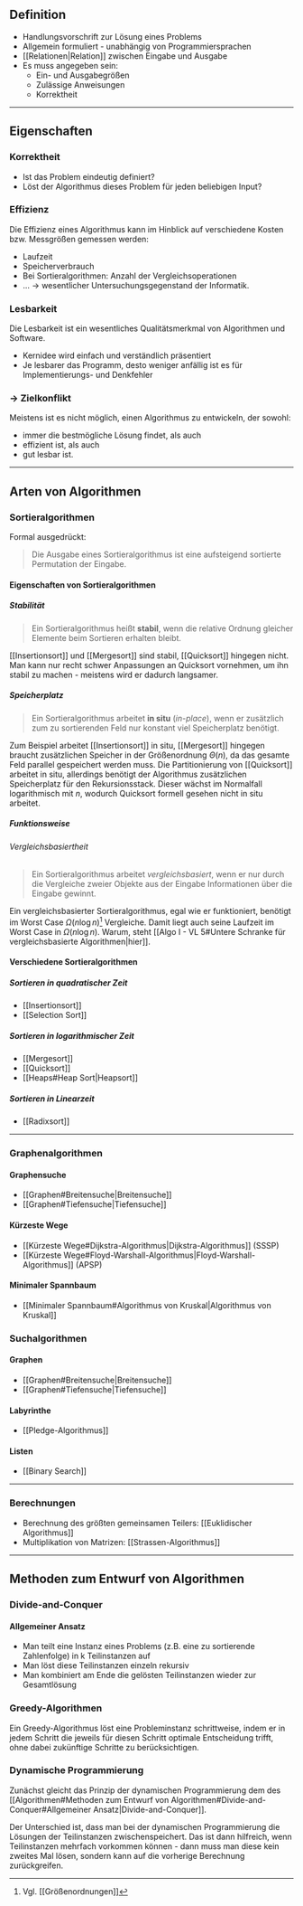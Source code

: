 ## Definition
- Handlungsvorschrift zur Lösung eines Problems
- Allgemein formuliert - unabhängig von Programmiersprachen
- [[Relationen|Relation]] zwischen Eingabe und Ausgabe
- Es muss angegeben sein:
	- Ein- und Ausgabegrößen
	- Zulässige Anweisungen
	- Korrektheit

---

## Eigenschaften
### Korrektheit
- Ist das Problem eindeutig definiert?
- Löst der Algorithmus dieses Problem für jeden beliebigen Input?

### Effizienz
Die Effizienz eines Algorithmus kann im Hinblick auf verschiedene Kosten bzw. Messgrößen gemessen werden:
- Laufzeit
- Speicherverbrauch
- Bei Sortieralgorithmen: Anzahl der Vergleichsoperationen
- ...
$\rightarrow$ wesentlicher Untersuchungsgegenstand der Informatik.

### Lesbarkeit
Die Lesbarkeit ist ein wesentliches Qualitätsmerkmal von Algorithmen und Software.
- Kernidee wird einfach und verständlich präsentiert
- Je lesbarer das Programm, desto weniger anfällig ist es für Implementierungs- und Denkfehler

### -> Zielkonflikt
Meistens ist es nicht möglich, einen Algorithmus zu entwickeln, der sowohl:
- immer die bestmögliche Lösung findet, als auch
- effizient ist, als auch
- gut lesbar ist.

---

## Arten von Algorithmen
### Sortieralgorithmen
Formal ausgedrückt:
> Die Ausgabe eines Sortieralgorithmus ist eine aufsteigend sortierte Permutation der Eingabe.

#### Eigenschaften von Sortieralgorithmen
##### Stabilität
> Ein Sortieralgorithmus heißt **stabil**, wenn die relative Ordnung gleicher Elemente beim Sortieren erhalten bleibt.

[[Insertionsort]] und [[Mergesort]] sind stabil, [[Quicksort]] hingegen nicht. Man kann nur recht schwer Anpassungen an Quicksort vornehmen, um ihn stabil zu machen - meistens wird er dadurch langsamer.

##### Speicherplatz
> Ein Sortieralgorithmus arbeitet **in situ** (*in-place*), wenn er zusätzlich zum zu sortierenden Feld nur konstant viel Speicherplatz benötigt.

Zum Beispiel arbeitet [[Insertionsort]] in situ, [[Mergesort]] hingegen braucht zusätzlichen Speicher in der Größenordnung $\Theta(n)$, da das gesamte Feld parallel gespeichert werden muss.
Die Partitionierung von [[Quicksort]] arbeitet in situ, allerdings benötigt der Algorithmus zusätzlichen Speicherplatz für den Rekursionsstack. Dieser wächst im Normalfall logarithmisch mit $n$, wodurch Quicksort formell gesehen nicht in situ arbeitet.

##### Funktionsweise
###### Vergleichsbasiertheit
> Ein Sortieralgorithmus arbeitet *vergleichsbasiert*, wenn er nur durch die Vergleiche zweier Objekte aus der Eingabe Informationen über die Eingabe gewinnt.

Ein vergleichsbasierter Sortieralgorithmus, egal wie er funktioniert, benötigt im Worst Case 
$\Omega(n\log n)$[^1] Vergleiche. Damit liegt auch seine Laufzeit im Worst Case in $\Omega(n\log n)$.
Warum, steht [[Algo I - VL 5#Untere Schranke für vergleichsbasierte Algorithmen|hier]].

[^1]: Vgl. [[Größenordnungen]]

#### Verschiedene Sortieralgorithmen
##### Sortieren in quadratischer Zeit
- [[Insertionsort]]
- [[Selection Sort]]

##### Sortieren in logarithmischer Zeit
- [[Mergesort]]
- [[Quicksort]]
- [[Heaps#Heap Sort|Heapsort]]

##### Sortieren in Linearzeit
- [[Radixsort]]

---
### Graphenalgorithmen
#### Graphensuche
- [[Graphen#Breitensuche|Breitensuche]]
- [[Graphen#Tiefensuche|Tiefensuche]]
#### Kürzeste Wege
- [[Kürzeste Wege#Dijkstra-Algorithmus|Dijkstra-Algorithmus]] (SSSP)
- [[Kürzeste Wege#Floyd-Warshall-Algorithmus|Floyd-Warshall-Algorithmus]] (APSP)
#### Minimaler Spannbaum
- [[Minimaler Spannbaum#Algorithmus von Kruskal|Algorithmus von Kruskal]]

### Suchalgorithmen
#### Graphen
- [[Graphen#Breitensuche|Breitensuche]]
- [[Graphen#Tiefensuche|Tiefensuche]]

#### Labyrinthe
- [[Pledge-Algorithmus]]

#### Listen
- [[Binary Search]]

---

### Berechnungen
- Berechnung des größten gemeinsamen Teilers: [[Euklidischer Algorithmus]]
- Multiplikation von Matrizen: [[Strassen-Algorithmus]]

---

## Methoden zum Entwurf von Algorithmen
### Divide-and-Conquer
#### Allgemeiner Ansatz
- Man teilt eine Instanz eines Problems (z.B. eine zu sortierende Zahlenfolge) in k Teilinstanzen auf
- Man löst diese Teilinstanzen einzeln rekursiv
- Man kombiniert am Ende die gelösten Teilinstanzen wieder zur Gesamtlösung

### Greedy-Algorithmen
Ein Greedy-Algorithmus löst eine Probleminstanz schrittweise, indem er in jedem Schritt die jeweils für diesen Schritt optimale Entscheidung trifft, ohne dabei zukünftige Schritte zu berücksichtigen.

### Dynamische Programmierung
Zunächst gleicht das Prinzip der dynamischen Programmierung dem des 
[[Algorithmen#Methoden zum Entwurf von Algorithmen#Divide-and-Conquer#Allgemeiner Ansatz|Divide-and-Conquer]].

Der Unterschied ist, dass man bei der dynamischen Programmierung die Lösungen der Teilinstanzen zwischenspeichert.
Das ist dann hilfreich, wenn Teilinstanzen mehrfach vorkommen können - dann muss man diese kein zweites Mal lösen, sondern kann auf die vorherige Berechnung zurückgreifen.